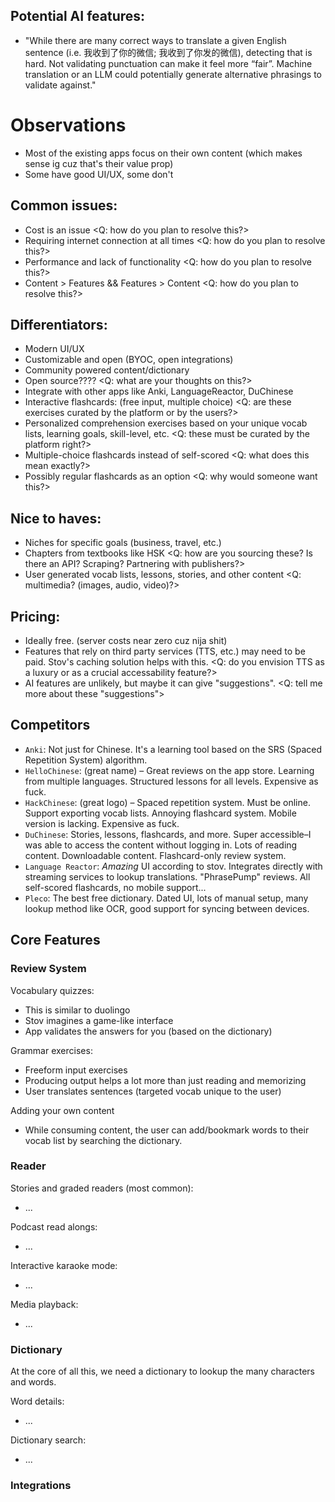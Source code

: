 ## Potential AI features:

- "While there are many correct ways to translate a given English sentence (i.e. 我收到了你的微信; 我收到了你发的微信), detecting that is hard. Not validating punctuation can make it feel more “fair”. Machine translation or an LLM could potentially generate alternative phrasings to validate against."

# Observations

- Most of the existing apps focus on their own content (which makes sense ig cuz that's their value prop)
- Some have good UI/UX, some don't

## Common issues:

- Cost is an issue <Q: how do you plan to resolve this?>
- Requiring internet connection at all times <Q: how do you plan to resolve this?>
- Performance and lack of functionality <Q: how do you plan to resolve this?>
- Content > Features && Features > Content <Q: how do you plan to resolve this?>

## Differentiators:

- Modern UI/UX
- Customizable and open (BYOC, open integrations)
- Community powered content/dictionary
- Open source???? <Q: what are your thoughts on this?>
- Integrate with other apps like Anki, LanguageReactor, DuChinese
- Interactive flashcards: (free input, multiple choice) <Q: are these exercises curated by the platform or by the users?>
- Personalized comprehension exercises based on your unique vocab lists, learning goals, skill-level, etc. <Q: these must be curated by the platform right?>
- Multiple-choice flashcards instead of self-scored <Q: what does this mean exactly?>
- Possibly regular flashcards as an option <Q: why would someone want this?>

## Nice to haves:

- Niches for specific goals (business, travel, etc.)
- Chapters from textbooks like HSK <Q: how are you sourcing these? Is there an API? Scraping? Partnering with publishers?>
- User generated vocab lists, lessons, stories, and other content <Q: multimedia? (images, audio, video)?>

## Pricing:

- Ideally free. (server costs near zero cuz nija shit)
- Features that rely on third party services (TTS, etc.) may need to be paid. Stov's caching solution helps with this. <Q: do you envision TTS as a luxury or as a crucial accessability feature?>
- AI features are unlikely, but maybe it can give "suggestions". <Q: tell me more about these "suggestions">

## Competitors

- `Anki`: Not just for Chinese. It's a learning tool based on the SRS (Spaced Repetition System) algorithm.
- `HelloChinese`: (great name) – Great reviews on the app store. Learning from multiple languages. Structured lessons for all levels. Expensive as fuck.
- `HackChinese`: (great logo) – Spaced repetition system. Must be online. Support exporting vocab lists. Annoying flashcard system. Mobile version is lacking. Expensive as fuck.
- `DuChinese`: Stories, lessons, flashcards, and more. Super accessible–I was able to access the content without logging in. Lots of reading content. Downloadable content. Flashcard-only review system.
- `Language Reactor`: _Amazing_ UI according to stov. Integrates directly with streaming services to lookup translations. "PhrasePump" reviews. All self-scored flashcards, no mobile support...
- `Pleco`: The best free dictionary. Dated UI, lots of manual setup, many lookup method like OCR, good support for syncing between devices.

## Core Features

### Review System

Vocabulary quizzes:

- This is similar to duolingo
- Stov imagines a game-like interface
- App validates the answers for you (based on the dictionary)

Grammar exercises:

- Freeform input exercises
- Producing output helps a lot more than just reading and memorizing
- User translates sentences (targeted vocab unique to the user)

Adding your own content

- While consuming content, the user can add/bookmark words to their vocab list by searching the dictionary.

### Reader

Stories and graded readers (most common):

- ...

Podcast read alongs:

- ...

Interactive karaoke mode:

- ...

Media playback:

- ...

### Dictionary

At the core of all this, we need a dictionary to lookup the many characters and words.

Word details:

- ...

Dictionary search:

- ...

### Integrations

<!-- WIP -->
